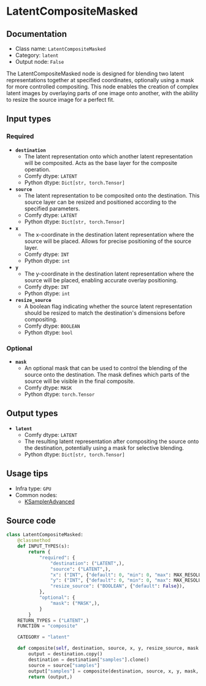 # LatentCompositeMasked
## Documentation
- Class name: `LatentCompositeMasked`
- Category: `latent`
- Output node: `False`

The LatentCompositeMasked node is designed for blending two latent representations together at specified coordinates, optionally using a mask for more controlled compositing. This node enables the creation of complex latent images by overlaying parts of one image onto another, with the ability to resize the source image for a perfect fit.
## Input types
### Required
- **`destination`**
    - The latent representation onto which another latent representation will be composited. Acts as the base layer for the composite operation.
    - Comfy dtype: `LATENT`
    - Python dtype: `Dict[str, torch.Tensor]`
- **`source`**
    - The latent representation to be composited onto the destination. This source layer can be resized and positioned according to the specified parameters.
    - Comfy dtype: `LATENT`
    - Python dtype: `Dict[str, torch.Tensor]`
- **`x`**
    - The x-coordinate in the destination latent representation where the source will be placed. Allows for precise positioning of the source layer.
    - Comfy dtype: `INT`
    - Python dtype: `int`
- **`y`**
    - The y-coordinate in the destination latent representation where the source will be placed, enabling accurate overlay positioning.
    - Comfy dtype: `INT`
    - Python dtype: `int`
- **`resize_source`**
    - A boolean flag indicating whether the source latent representation should be resized to match the destination's dimensions before compositing.
    - Comfy dtype: `BOOLEAN`
    - Python dtype: `bool`
### Optional
- **`mask`**
    - An optional mask that can be used to control the blending of the source onto the destination. The mask defines which parts of the source will be visible in the final composite.
    - Comfy dtype: `MASK`
    - Python dtype: `torch.Tensor`
## Output types
- **`latent`**
    - Comfy dtype: `LATENT`
    - The resulting latent representation after compositing the source onto the destination, potentially using a mask for selective blending.
    - Python dtype: `Dict[str, torch.Tensor]`
## Usage tips
- Infra type: `GPU`
- Common nodes:
    - [KSamplerAdvanced](../../Comfy/Nodes/KSamplerAdvanced.md)



## Source code
```python
class LatentCompositeMasked:
    @classmethod
    def INPUT_TYPES(s):
        return {
            "required": {
                "destination": ("LATENT",),
                "source": ("LATENT",),
                "x": ("INT", {"default": 0, "min": 0, "max": MAX_RESOLUTION, "step": 8}),
                "y": ("INT", {"default": 0, "min": 0, "max": MAX_RESOLUTION, "step": 8}),
                "resize_source": ("BOOLEAN", {"default": False}),
            },
            "optional": {
                "mask": ("MASK",),
            }
        }
    RETURN_TYPES = ("LATENT",)
    FUNCTION = "composite"

    CATEGORY = "latent"

    def composite(self, destination, source, x, y, resize_source, mask = None):
        output = destination.copy()
        destination = destination["samples"].clone()
        source = source["samples"]
        output["samples"] = composite(destination, source, x, y, mask, 8, resize_source)
        return (output,)

```
